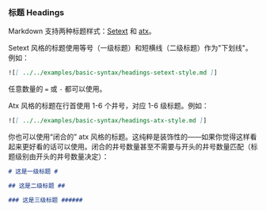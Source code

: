 ### 标题 Headings

Markdown 支持两种标题样式：[Setext][stx] 和 [atx][atx]。

Setext 风格的标题使用等号（一级标题）和短横线（二级标题）作为"下划线"。例如：

```markdown
![[ ../../examples/basic-syntax/headings-setext-style.md ]]
```

任意数量的 `=` 或 `-` 都可以使用。

Atx 风格的标题在行首使用 1-6 个井号，对应 1-6 级标题。例如：

```markdown
![[ ../../examples/basic-syntax/headings-atx-style.md ]]
```

你也可以使用“闭合的” atx 风格的标题。这纯粹是装饰性的——如果你觉得这样看起来更好看的话可以使用。闭合的井号数量甚至不需要与开头的井号数量匹配（标题级别由开头的井号数量决定）：

```markdown
# 这是一级标题 #

## 这是二级标题 ##

### 这是三级标题 ######
```

[stx]: http://docutils.sourceforge.net/mirror/setext.html
[atx]: http://www.aaronsw.com/2002/atx/
